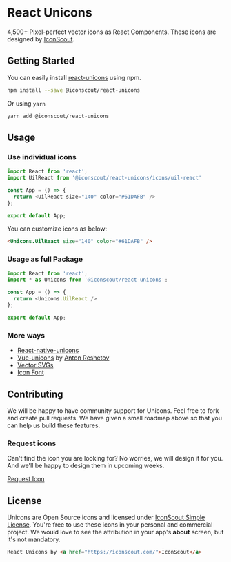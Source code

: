 # React Unicons


4,500+ Pixel-perfect vector icons as React Components. These icons are designed by [IconScout](https://iconscout.com).

## Getting Started
You can easily install [react-unicons](https://iconscout.com/unicons) using npm.
```bash
npm install --save @iconscout/react-unicons
```
Or using `yarn`
```bash
yarn add @iconscout/react-unicons
```

## Usage
### Use individual icons
```js
import React from 'react';
import UilReact from '@iconscout/react-unicons/icons/uil-react'

const App = () => {
  return <UilReact size="140" color="#61DAFB" />
};

export default App;
````

You can customize icons as below:
```html
<Unicons.UilReact size="140" color="#61DAFB" />
```

### Usage as full Package
```js
import React from 'react';
import * as Unicons from '@iconscout/react-unicons';

const App = () => {
  return <Unicons.UilReact />
};

export default App;
````

### More ways
- [React-native-unicons](https://github.com/Iconscout/react-native-unicons)
- [Vue-unicons](https://github.com/antonreshetov/vue-unicons) by [Anton Reshetov](https://github.com/antonreshetov)
- [Vector SVGs](https://iconscout.com/unicons)
- [Icon Font](https://github.com/Iconscout/unicons)

## Contributing
We will be happy to have community support for Unicons. Feel free to fork and create pull requests. We have given a small roadmap above so that you can help us build these features.

### Request icons
Can't find the icon you are looking for? No worries, we will design it for you. And we'll be happy to design them in upcoming weeks.

[Request Icon](mailto:support@iconscout.com)

## License
Unicons are Open Source icons and licensed under [IconScout Simple License](https://iconscout.com/licenses#simple_license). You're free to use these icons in your personal and commercial project. We would love to see the attribution in your app's **about** screen, but it's not mandatory.
```html
React Unicons by <a href="https://iconscout.com/">IconScout</a>
```
